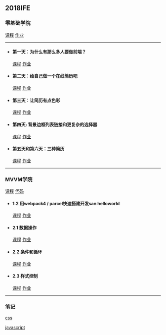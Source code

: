 ## 2018IFE

### 零基础学院

<a href="http://ife.baidu.com/college/detail/id/5" target="_blank">课程</a> <a href="https://github.com/AnsonZnl/2018IFE" target="_blank">作业</a>

--------------------------
* #### 第一天：为什么有那么多人要做前端？
    <a href="http://ife.baidu.com/course/detail/id/28" target="_blank">课程</a> <a href="https://zhangningle.gitee.io/ife/basis/001.html" target="_blank">作业</a>

* #### 第二天：给自己做一个在线简历吧
    <a href="http://ife.baidu.com/course/detail/id/36" target="_blank">课程</a> <a href="https://zhangningle.gitee.io/ife/basis/002.html" target="_blank">作业</a>

* #### 第三天：让简历有点色彩
    <a href="http://ife.baidu.com/course/detail/id/37" target="_blank">课程</a> <a href="https://zhangningle.gitee.io/ife/basis/003-让简历有点颜色.html" target="_blank">作业</a>

* #### 第四天: 背景边框列表链接和更复杂的选择器
    <a href="http://ife.baidu.com/course/detail/id/38" target="_blank">课程</a> <a href="https://zhangningle.gitee.io/ife/basis/004-背景边框列表链接和更复杂的选择器.html" target="_blank">作业</a>

* #### 第五天和第六天：三种简历
    <a href="http://ife.baidu.com/course/detail/id/40" target="_blank">课程</a> <a href="https://zhangningle.gitee.io/ife/basis/005-三种简历.html" target="_blank">作业</a>
--------------------------

### MVVM学院

<a href="http://ife.baidu.com/college/detail/id/6" target="_blank">课程</a> [代码](https://github.com/xclazy/2018IFE/tree/master/mvvm)

* #### 1.2 用webpack4 / parcel快速搭建开发san helloworld

  <a href="http://ife.baidu.com/course/detail/id/2" target="_blank">课程</a> <a href="https://xclazy.github.io/2018IFE/mvvm/1/dist/" target="_blank">作业</a>

* #### 2.1 数据操作

  <a href="http://ife.baidu.com/course/detail/id/4" target="_blank">课程</a> <a href="https://xclazy.github.io/2018IFE/mvvm/2/dist/#/2_1" target="_blank">作业</a>

* #### 2.2 条件和循环

  <a href="http://ife.baidu.com/course/detail/id/5" target="_blank">课程</a> <a href="https://xclazy.github.io/2018IFE/mvvm/2/dist/#/2_2" target="_blank">作业</a>

* #### 2.3 样式控制

  <a href="http://ife.baidu.com/course/detail/id/8" target="_blank">课程</a> <a href="https://xclazy.github.io/2018IFE/mvvm/2/dist/#/2_3" target="_blank">作业</a>

--------------------------

### 笔记

<a href="https://github.com/ansonznl/2018IFE/note/css.md" target="_blank">css</a>

<a href="https://github.com/ansonznl/2018IFE/note/js.md" target="_blank">javascript</a>
